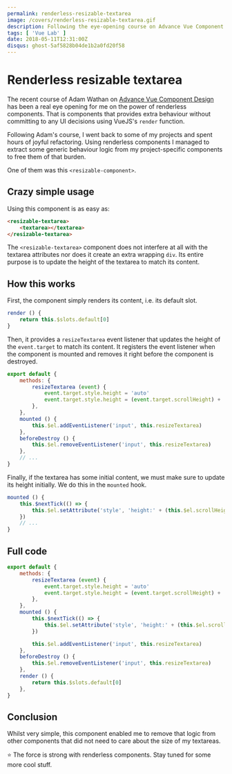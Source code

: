```yaml
---
permalink: renderless-resizable-textarea
image: /covers/renderless-resizable-textarea.gif
description: Following the eye-opening course on Advance Vue Component Design from Adam Wathan, here is a renderless component that resize a textarea based on its content.
tags: [ 'Vue Lab' ]
date: 2018-05-11T12:31:00Z
disqus: ghost-5af5828b04de1b2a0fd20f58
---
```


# Renderless resizable textarea

The recent course of Adam Wathan on [Advance Vue Component Design](https://adamwathan.me/advanced-vue-component-design/) has been a real eye opening for me on the power of renderless components. That is components that provides extra behaviour without committing to any UI decisions using VueJS's `render` function.

Following Adam's course, I went back to some of my projects and spent hours of joyful refactoring. Using renderless components I managed to extract some generic behaviour logic from my project-specific components to free them of that burden.

One of them was this `<resizable-component>`.

<GithubButton url="https://github.com/lorisleiva/vue-lab/tree/master/components/resizable-textarea" />

## Crazy simple usage

Using this component is as easy as:

```html
<resizable-textarea>
    <textarea></textarea>
</resizable-textarea>
```

The `<resizable-textarea>` component does not interfere at all with the textarea attributes nor does it create an extra wrapping `div`. Its entire purpose is to update the height of the textarea to match its content.

<CodePen id="XqqKKP" title="Resizable Textarea" />

## How this works

First, the component simply renders its content, i.e. its default slot.

```js
render () {
    return this.$slots.default[0]
}
```

Then, it provides a `resizeTextarea` event listener that updates the height of the `event.target` to match its content. It registers the event listener when the component is mounted and removes it right before the component is destroyed.

```js
export default {
    methods: {
        resizeTextarea (event) {
            event.target.style.height = 'auto'
            event.target.style.height = (event.target.scrollHeight) + 'px'
        },
    },
    mounted () {
        this.$el.addEventListener('input', this.resizeTextarea)
    },
    beforeDestroy () {
        this.$el.removeEventListener('input', this.resizeTextarea)
    },
    // ...
}
```

Finally, if the textarea has some initial content, we must make sure to update its height initially. We do this in the `mounted` hook.

```js
mounted () {
    this.$nextTick(() => {
        this.$el.setAttribute('style', 'height:' + (this.$el.scrollHeight) + 'px;overflow-y:hidden;')
    })
    // ...
}
```

## Full code

```js
export default {
    methods: {
        resizeTextarea (event) {
            event.target.style.height = 'auto'
            event.target.style.height = (event.target.scrollHeight) + 'px'
        },
    },
    mounted () {
        this.$nextTick(() => {
            this.$el.setAttribute('style', 'height:' + (this.$el.scrollHeight) + 'px;overflow-y:hidden;')
        })

        this.$el.addEventListener('input', this.resizeTextarea)
    },
    beforeDestroy () {
        this.$el.removeEventListener('input', this.resizeTextarea)
    },
    render () {
        return this.$slots.default[0]
    },
}
```

## Conclusion

Whilst very simple, this component enabled me to remove that logic from other components that did not need to care about the size of my textareas.

⭐️ The force is strong with renderless components. Stay tuned for some more cool stuff.

<GithubButton url="https://github.com/lorisleiva/vue-lab/tree/master/components/resizable-textarea" />